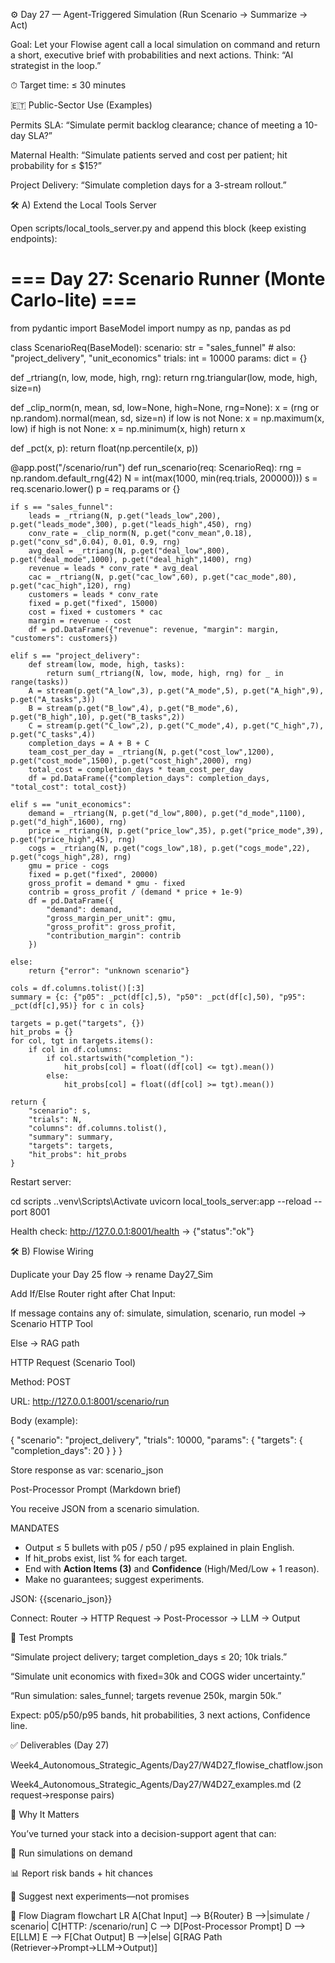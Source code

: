 ⚙️ Day 27 — Agent-Triggered Simulation (Run Scenario → Summarize → Act)

Goal: Let your Flowise agent call a local simulation on command and return a short, executive brief with probabilities and next actions. Think: “AI strategist in the loop.”

⏱ Target time: ≤ 30 minutes

🇪🇹 Public-Sector Use (Examples)

Permits SLA: “Simulate permit backlog clearance; chance of meeting a 10-day SLA?”

Maternal Health: “Simulate patients served and cost per patient; hit probability for ≤ $15?”

Project Delivery: “Simulate completion days for a 3-stream rollout.”

🛠 A) Extend the Local Tools Server

Open scripts/local_tools_server.py and append this block (keep existing endpoints):

# === Day 27: Scenario Runner (Monte Carlo-lite) ===
from pydantic import BaseModel
import numpy as np, pandas as pd

class ScenarioReq(BaseModel):
    scenario: str = "sales_funnel"   # also: "project_delivery", "unit_economics"
    trials: int = 10000
    params: dict = {}

def _rtriang(n, low, mode, high, rng):
    return rng.triangular(low, mode, high, size=n)

def _clip_norm(n, mean, sd, low=None, high=None, rng=None):
    x = (rng or np.random).normal(mean, sd, size=n)
    if low is not None: x = np.maximum(x, low)
    if high is not None: x = np.minimum(x, high)
    return x

def _pct(x, p): return float(np.percentile(x, p))

@app.post("/scenario/run")
def run_scenario(req: ScenarioReq):
    rng = np.random.default_rng(42)
    N = int(max(1000, min(req.trials, 200000)))
    s = req.scenario.lower()
    p = req.params or {}

    if s == "sales_funnel":
        leads = _rtriang(N, p.get("leads_low",200), p.get("leads_mode",300), p.get("leads_high",450), rng)
        conv_rate = _clip_norm(N, p.get("conv_mean",0.18), p.get("conv_sd",0.04), 0.01, 0.9, rng)
        avg_deal = _rtriang(N, p.get("deal_low",800), p.get("deal_mode",1000), p.get("deal_high",1400), rng)
        revenue = leads * conv_rate * avg_deal
        cac = _rtriang(N, p.get("cac_low",60), p.get("cac_mode",80), p.get("cac_high",120), rng)
        customers = leads * conv_rate
        fixed = p.get("fixed", 15000)
        cost = fixed + customers * cac
        margin = revenue - cost
        df = pd.DataFrame({"revenue": revenue, "margin": margin, "customers": customers})

    elif s == "project_delivery":
        def stream(low, mode, high, tasks):
            return sum(_rtriang(N, low, mode, high, rng) for _ in range(tasks))
        A = stream(p.get("A_low",3), p.get("A_mode",5), p.get("A_high",9), p.get("A_tasks",3))
        B = stream(p.get("B_low",4), p.get("B_mode",6), p.get("B_high",10), p.get("B_tasks",2))
        C = stream(p.get("C_low",2), p.get("C_mode",4), p.get("C_high",7), p.get("C_tasks",4))
        completion_days = A + B + C
        team_cost_per_day = _rtriang(N, p.get("cost_low",1200), p.get("cost_mode",1500), p.get("cost_high",2000), rng)
        total_cost = completion_days * team_cost_per_day
        df = pd.DataFrame({"completion_days": completion_days, "total_cost": total_cost})

    elif s == "unit_economics":
        demand = _rtriang(N, p.get("d_low",800), p.get("d_mode",1100), p.get("d_high",1600), rng)
        price = _rtriang(N, p.get("price_low",35), p.get("price_mode",39), p.get("price_high",45), rng)
        cogs = _rtriang(N, p.get("cogs_low",18), p.get("cogs_mode",22), p.get("cogs_high",28), rng)
        gmu = price - cogs
        fixed = p.get("fixed", 20000)
        gross_profit = demand * gmu - fixed
        contrib = gross_profit / (demand * price + 1e-9)
        df = pd.DataFrame({
            "demand": demand,
            "gross_margin_per_unit": gmu,
            "gross_profit": gross_profit,
            "contribution_margin": contrib
        })

    else:
        return {"error": "unknown scenario"}

    cols = df.columns.tolist()[:3]
    summary = {c: {"p05": _pct(df[c],5), "p50": _pct(df[c],50), "p95": _pct(df[c],95)} for c in cols}

    targets = p.get("targets", {})
    hit_probs = {}
    for col, tgt in targets.items():
        if col in df.columns:
            if col.startswith("completion_"):
                hit_probs[col] = float((df[col] <= tgt).mean())
            else:
                hit_probs[col] = float((df[col] >= tgt).mean())

    return {
        "scenario": s,
        "trials": N,
        "columns": df.columns.tolist(),
        "summary": summary,
        "targets": targets,
        "hit_probs": hit_probs
    }


Restart server:

cd scripts
.\.venv\Scripts\Activate
uvicorn local_tools_server:app --reload --port 8001


Health check: http://127.0.0.1:8001/health
 → {"status":"ok"}

🛠 B) Flowise Wiring

Duplicate your Day 25 flow → rename Day27_Sim

Add If/Else Router right after Chat Input:

If message contains any of: simulate, simulation, scenario, run model → Scenario HTTP Tool

Else → RAG path

HTTP Request (Scenario Tool)

Method: POST

URL: http://127.0.0.1:8001/scenario/run

Body (example):

{
  "scenario": "project_delivery",
  "trials": 10000,
  "params": {
    "targets": { "completion_days": 20 }
  }
}


Store response as var: scenario_json

Post-Processor Prompt (Markdown brief)

You receive JSON from a scenario simulation.

MANDATES
- Output ≤ 5 bullets with p05 / p50 / p95 explained in plain English.
- If hit_probs exist, list % for each target.
- End with **Action Items (3)** and **Confidence** (High/Med/Low + 1 reason).
- Make no guarantees; suggest experiments.

JSON:
{{scenario_json}}


Connect: Router → HTTP Request → Post-Processor → LLM → Output

🧪 Test Prompts

“Simulate project delivery; target completion_days ≤ 20; 10k trials.”

“Simulate unit economics with fixed=30k and COGS wider uncertainty.”

“Run simulation: sales_funnel; targets revenue 250k, margin 50k.”

Expect: p05/p50/p95 bands, hit probabilities, 3 next actions, Confidence line.

✅ Deliverables (Day 27)

Week4_Autonomous_Strategic_Agents/Day27/W4D27_flowise_chatflow.json

Week4_Autonomous_Strategic_Agents/Day27/W4D27_examples.md (2 request→response pairs)

🧭 Why It Matters

You’ve turned your stack into a decision-support agent that can:

🔄 Run simulations on demand

📊 Report risk bands + hit chances

📝 Suggest next experiments—not promises

🔗 Flow Diagram
flowchart LR
  A[Chat Input] --> B{Router}
  B -->|simulate / scenario| C[HTTP: /scenario/run]
  C --> D[Post-Processor Prompt]
  D --> E[LLM]
  E --> F[Chat Output]
  B -->|else| G[RAG Path (Retriever→Prompt→LLM→Output)]
